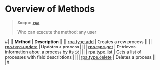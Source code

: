 # Overview of Methods

> Scope: [`rpa`](../../../scopes/permissions.md)
>
> Who can execute the method: any user

#|
|| **Method** | **Description** ||
|| [rpa.type.add](./rpa-type-add.md) | Creates a new process ||
|| [rpa.type.update](./rpa-type-update.md) | Updates a process ||
|| [rpa.type.get](./rpa-type-get.md) | Retrieves information about a process by its `id` ||
|| [rpa.type.list](./rpa-type-list.md) | Gets a list of processes with field descriptions ||
|| [rpa.type.delete](./rpa-type-delete.md) | Deletes a process ||  
|#